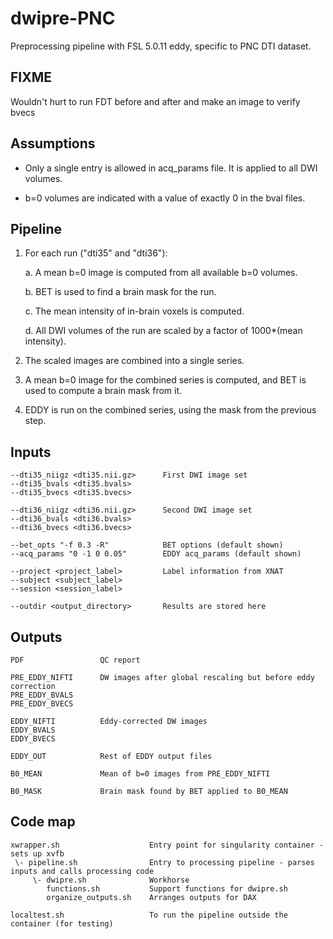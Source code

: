 # dwipre-PNC

Preprocessing pipeline with FSL 5.0.11 eddy, specific to PNC DTI dataset.

## FIXME 

Wouldn't hurt to run FDT before and after and make an image to verify bvecs


## Assumptions

- Only a single entry is allowed in acq_params file. It is applied to all DWI volumes.

- b=0 volumes are indicated with a value of exactly 0 in the bval files.


## Pipeline

1. For each run ("dti35" and "dti36"):

    a. A mean b=0 image is computed from all available b=0 volumes.
    
    b. BET is used to find a brain mask for the run.
    
    c. The mean intensity of in-brain voxels is computed.
    
    d. All DWI volumes of the run are scaled by a factor of 1000*(mean intensity).

2. The scaled images are combined into a single series.

3. A mean b=0 image for the combined series is computed, and BET is used to compute a brain mask from it.

4. EDDY is run on the combined series, using the mask from the previous step.


## Inputs

    --dti35_niigz <dti35.nii.gz>      First DWI image set
    --dti35_bvals <dti35.bvals>
    --dti35_bvecs <dti35.bvecs>

    --dti36_niigz <dti36.nii.gz>      Second DWI image set
    --dti36_bvals <dti36.bvals>
    --dti36_bvecs <dti36.bvecs>

    --bet_opts "-f 0.3 -R"            BET options (default shown)
    --acq_params "0 -1 0 0.05"        EDDY acq_params (default shown)

    --project <project_label>         Label information from XNAT
    --subject <subject_label>
    --session <session_label>

    --outdir <output_directory>       Results are stored here


## Outputs

    PDF                 QC report

    PRE_EDDY_NIFTI      DW images after global rescaling but before eddy correction
    PRE_EDDY_BVALS
    PRE_EDDY_BVECS

    EDDY_NIFTI          Eddy-corrected DW images
    EDDY_BVALS
    EDDY_BVECS

    EDDY_OUT            Rest of EDDY output files

    B0_MEAN             Mean of b=0 images from PRE_EDDY_NIFTI

    B0_MASK             Brain mask found by BET applied to B0_MEAN


## Code map

    xwrapper.sh                    Entry point for singularity container - sets up xvfb
     \- pipeline.sh                Entry to processing pipeline - parses inputs and calls processing code
         \- dwipre.sh              Workhorse
            functions.sh           Support functions for dwipre.sh
            organize_outputs.sh    Arranges outputs for DAX
    
    localtest.sh                   To run the pipeline outside the container (for testing)

